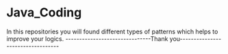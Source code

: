 # Java_Coding
In this repositories you will found different types of patterns which helps to improve your logics.
-------------------------------Thank you----------------------------------
